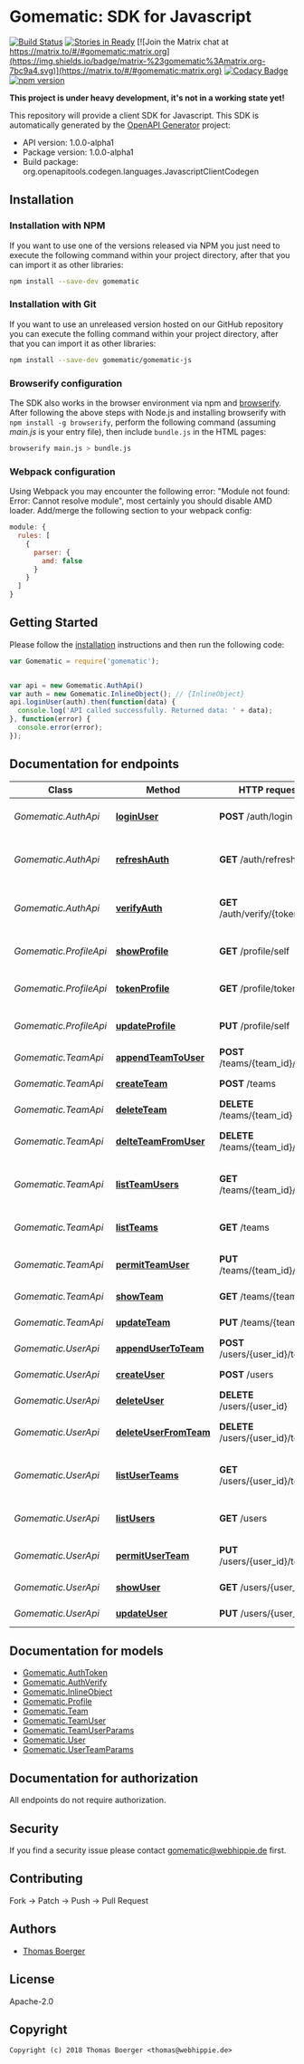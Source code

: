 # Gomematic: SDK for Javascript

[![Build Status](http://cloud.drone.io/api/badges/gomematic/gomematic-js/status.svg)](http://cloud.drone.io/gomematic/gomematic-js)
[![Stories in Ready](https://badge.waffle.io/gomematic/gomematic-api.svg?label=ready&title=Ready)](http://waffle.io/gomematic/gomematic-api)
[![Join the Matrix chat at https://matrix.to/#/#gomematic:matrix.org](https://img.shields.io/badge/matrix-%23gomematic%3Amatrix.org-7bc9a4.svg)](https://matrix.to/#/#gomematic:matrix.org)
[![Codacy Badge](https://api.codacy.com/project/badge/Grade/b674b4a0540c4043a78b4906a4b44dfb)](https://www.codacy.com/app/gomematic/gomematic-js?utm_source=github.com&amp;utm_medium=referral&amp;utm_content=gomematic/gomematic-js&amp;utm_campaign=Badge_Grade)
[![npm version](https://badge.fury.io/js/gomematic.svg)](https://badge.fury.io/js/gomematic)

**This project is under heavy development, it's not in a working state yet!**

This repository will provide a client SDK for Javascript. This SDK is automatically generated by the [OpenAPI Generator](https://openapi-generator.tech) project:

- API version: 1.0.0-alpha1
- Package version: 1.0.0-alpha1
- Build package: org.openapitools.codegen.languages.JavascriptClientCodegen


## Installation


### Installation with NPM

If you want to use one of the versions released via NPM you just need to execute the following command within your project directory, after that you can import it as other libraries:

```bash
npm install --save-dev gomematic
```


### Installation with Git

If you want to use an unreleased version hosted on our GitHub repository you can execute the folling command within your project directory, after that you can import it as other libraries:

```bash
npm install --save-dev gomematic/gomematic-js
```


### Browserify configuration

The SDK also works in the browser environment via npm and [browserify](http://browserify.org/). After following the above steps with Node.js and installing browserify with `npm install -g browserify`, perform the following command (assuming *main.js* is your entry file), then include `bundle.js` in the HTML pages:

```bash
browserify main.js > bundle.js
```


### Webpack configuration

Using Webpack you may encounter the following error: "Module not found: Error: Cannot resolve module", most certainly you should disable AMD loader. Add/merge the following section to your webpack config:

```javascript
module: {
  rules: [
    {
      parser: {
        amd: false
      }
    }
  ]
}
```


## Getting Started

Please follow the [installation](#installation) instructions and then run the following code:

```javascript
var Gomematic = require('gomematic');


var api = new Gomematic.AuthApi()
var auth = new Gomematic.InlineObject(); // {InlineObject} 
api.loginUser(auth).then(function(data) {
  console.log('API called successfully. Returned data: ' + data);
}, function(error) {
  console.error(error);
});


```

## Documentation for endpoints

Class | Method | HTTP request | Description
------------ | ------------- | ------------- | -------------
*Gomematic.AuthApi* | [**loginUser**](docs/AuthApi.md#loginUser) | **POST** /auth/login | Authenticate an user by credentials
*Gomematic.AuthApi* | [**refreshAuth**](docs/AuthApi.md#refreshAuth) | **GET** /auth/refresh | Refresh an auth token before it expires
*Gomematic.AuthApi* | [**verifyAuth**](docs/AuthApi.md#verifyAuth) | **GET** /auth/verify/{token} | Verify validity for an authentication token
*Gomematic.ProfileApi* | [**showProfile**](docs/ProfileApi.md#showProfile) | **GET** /profile/self | Retrieve an unlimited auth token
*Gomematic.ProfileApi* | [**tokenProfile**](docs/ProfileApi.md#tokenProfile) | **GET** /profile/token | Retrieve an unlimited auth token
*Gomematic.ProfileApi* | [**updateProfile**](docs/ProfileApi.md#updateProfile) | **PUT** /profile/self | Retrieve an unlimited auth token
*Gomematic.TeamApi* | [**appendTeamToUser**](docs/TeamApi.md#appendTeamToUser) | **POST** /teams/{team_id}/users | Assign a user to team
*Gomematic.TeamApi* | [**createTeam**](docs/TeamApi.md#createTeam) | **POST** /teams | Create a new team
*Gomematic.TeamApi* | [**deleteTeam**](docs/TeamApi.md#deleteTeam) | **DELETE** /teams/{team_id} | Delete a specific team
*Gomematic.TeamApi* | [**delteTeamFromUser**](docs/TeamApi.md#delteTeamFromUser) | **DELETE** /teams/{team_id}/users | Remove a user from team
*Gomematic.TeamApi* | [**listTeamUsers**](docs/TeamApi.md#listTeamUsers) | **GET** /teams/{team_id}/users | Fetch all users assigned to team
*Gomematic.TeamApi* | [**listTeams**](docs/TeamApi.md#listTeams) | **GET** /teams | Fetch all available teams
*Gomematic.TeamApi* | [**permitTeamUser**](docs/TeamApi.md#permitTeamUser) | **PUT** /teams/{team_id}/users | Update user perms for team
*Gomematic.TeamApi* | [**showTeam**](docs/TeamApi.md#showTeam) | **GET** /teams/{team_id} | Fetch a specific team
*Gomematic.TeamApi* | [**updateTeam**](docs/TeamApi.md#updateTeam) | **PUT** /teams/{team_id} | Update a specific team
*Gomematic.UserApi* | [**appendUserToTeam**](docs/UserApi.md#appendUserToTeam) | **POST** /users/{user_id}/teams | Assign a team to user
*Gomematic.UserApi* | [**createUser**](docs/UserApi.md#createUser) | **POST** /users | Create a new user
*Gomematic.UserApi* | [**deleteUser**](docs/UserApi.md#deleteUser) | **DELETE** /users/{user_id} | Delete a specific user
*Gomematic.UserApi* | [**deleteUserFromTeam**](docs/UserApi.md#deleteUserFromTeam) | **DELETE** /users/{user_id}/teams | Remove a team from user
*Gomematic.UserApi* | [**listUserTeams**](docs/UserApi.md#listUserTeams) | **GET** /users/{user_id}/teams | Fetch all teams assigned to user
*Gomematic.UserApi* | [**listUsers**](docs/UserApi.md#listUsers) | **GET** /users | Fetch all available users
*Gomematic.UserApi* | [**permitUserTeam**](docs/UserApi.md#permitUserTeam) | **PUT** /users/{user_id}/teams | Update team perms for user
*Gomematic.UserApi* | [**showUser**](docs/UserApi.md#showUser) | **GET** /users/{user_id} | Fetch a specific user
*Gomematic.UserApi* | [**updateUser**](docs/UserApi.md#updateUser) | **PUT** /users/{user_id} | Update a specific user


## Documentation for models

 - [Gomematic.AuthToken](docs/AuthToken.md)
 - [Gomematic.AuthVerify](docs/AuthVerify.md)
 - [Gomematic.InlineObject](docs/InlineObject.md)
 - [Gomematic.Profile](docs/Profile.md)
 - [Gomematic.Team](docs/Team.md)
 - [Gomematic.TeamUser](docs/TeamUser.md)
 - [Gomematic.TeamUserParams](docs/TeamUserParams.md)
 - [Gomematic.User](docs/User.md)
 - [Gomematic.UserTeamParams](docs/UserTeamParams.md)


## Documentation for authorization

All endpoints do not require authorization.


## Security

If you find a security issue please contact gomematic@webhippie.de first.


## Contributing

Fork -> Patch -> Push -> Pull Request


## Authors

* [Thomas Boerger](https://github.com/tboerger)


## License

Apache-2.0


## Copyright

```
Copyright (c) 2018 Thomas Boerger <thomas@webhippie.de>
```
